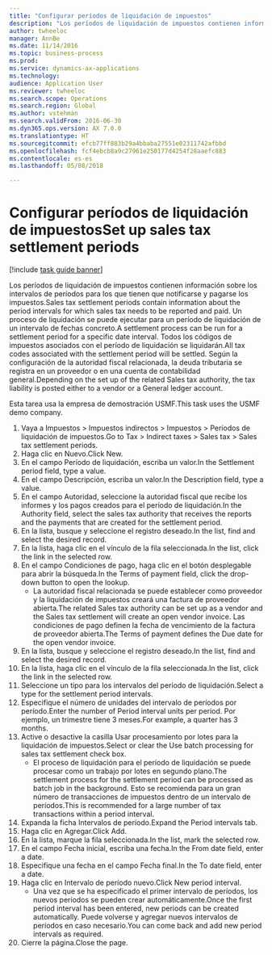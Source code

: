 ```yaml
--- 
title: "Configurar períodos de liquidación de impuestos"
description: "Los períodos de liquidación de impuestos contienen información sobre los intervalos de períodos para los que tienen que notificarse y pagarse los impuestos."
author: twheeloc
manager: AnnBe
ms.date: 11/14/2016
ms.topic: business-process
ms.prod: 
ms.service: dynamics-ax-applications
ms.technology: 
audience: Application User
ms.reviewer: twheeloc
ms.search.scope: Operations
ms.search.region: Global
ms.author: vstehman
ms.search.validFrom: 2016-06-30
ms.dyn365.ops.version: AX 7.0.0
ms.translationtype: HT
ms.sourcegitcommit: efcb77ff883b29a4bbaba27551e02311742afbbd
ms.openlocfilehash: fcf4ebcb8a9c27961e250177d4254f28aaefc883
ms.contentlocale: es-es
ms.lasthandoff: 05/08/2018

---
```

# <a name="set-up-sales-tax-settlement-periods"></a><span data-ttu-id="21f33-103">Configurar períodos de liquidación de impuestos</span><span class="sxs-lookup"><span data-stu-id="21f33-103">Set up sales tax settlement periods</span></span>

[!include [task guide banner](../../includes/task-guide-banner.md)]

<span data-ttu-id="21f33-104">Los períodos de liquidación de impuestos contienen información sobre los intervalos de períodos para los que tienen que notificarse y pagarse los impuestos.</span><span class="sxs-lookup"><span data-stu-id="21f33-104">Sales tax settlement periods contain information about the period intervals for which sales tax needs to be reported and paid.</span></span> <span data-ttu-id="21f33-105">Un proceso de liquidación se puede ejecutar para un período de liquidación de un intervalo de fechas concreto.</span><span class="sxs-lookup"><span data-stu-id="21f33-105">A settlement process can be run for a settlement period for a specific date interval.</span></span> <span data-ttu-id="21f33-106">Todos los códigos de impuestos asociados con el período de liquidación se liquidarán.</span><span class="sxs-lookup"><span data-stu-id="21f33-106">All tax codes associated with the settlement period will be settled.</span></span> <span data-ttu-id="21f33-107">Según la configuración de la autoridad fiscal relacionada, la deuda tributaria se registra en un proveedor o en una cuenta de contabilidad general.</span><span class="sxs-lookup"><span data-stu-id="21f33-107">Depending on the set up of the related Sales tax authority, the tax liability is posted either to a vendor or a General ledger account.</span></span>



<span data-ttu-id="21f33-108">Esta tarea usa la empresa de demostración USMF.</span><span class="sxs-lookup"><span data-stu-id="21f33-108">This task uses the USMF demo company.</span></span>



1. <span data-ttu-id="21f33-109">Vaya a Impuestos > Impuestos indirectos > Impuestos > Períodos de liquidación de impuestos.</span><span class="sxs-lookup"><span data-stu-id="21f33-109">Go to Tax > Indirect taxes > Sales tax > Sales tax settlement periods.</span></span>
2. <span data-ttu-id="21f33-110">Haga clic en Nuevo.</span><span class="sxs-lookup"><span data-stu-id="21f33-110">Click New.</span></span>
3. <span data-ttu-id="21f33-111">En el campo Período de liquidación, escriba un valor.</span><span class="sxs-lookup"><span data-stu-id="21f33-111">In the Settlement period field, type a value.</span></span>
4. <span data-ttu-id="21f33-112">En el campo Descripción, escriba un valor.</span><span class="sxs-lookup"><span data-stu-id="21f33-112">In the Description field, type a value.</span></span>
5. <span data-ttu-id="21f33-113">En el campo Autoridad, seleccione la autoridad fiscal que recibe los informes y los pagos creados para el período de liquidación.</span><span class="sxs-lookup"><span data-stu-id="21f33-113">In the Authority field, select the sales tax authority that receives the reports and the payments that are created for the settlement period.</span></span>
6. <span data-ttu-id="21f33-114">En la lista, busque y seleccione el registro deseado.</span><span class="sxs-lookup"><span data-stu-id="21f33-114">In the list, find and select the desired record.</span></span>
7. <span data-ttu-id="21f33-115">En la lista, haga clic en el vínculo de la fila seleccionada.</span><span class="sxs-lookup"><span data-stu-id="21f33-115">In the list, click the link in the selected row.</span></span>
8. <span data-ttu-id="21f33-116">En el campo Condiciones de pago, haga clic en el botón desplegable para abrir la búsqueda.</span><span class="sxs-lookup"><span data-stu-id="21f33-116">In the Terms of payment field, click the drop-down button to open the lookup.</span></span>
    * <span data-ttu-id="21f33-117">La autoridad fiscal relacionada se puede establecer como proveedor y la liquidación de impuestos creará una factura de proveedor abierta.</span><span class="sxs-lookup"><span data-stu-id="21f33-117">The related Sales tax authority can be set up as a vendor and the Sales tax settlement will create an open vendor invoice.</span></span> <span data-ttu-id="21f33-118">Las condiciones de pago definen la fecha de vencimiento de la factura de proveedor abierta.</span><span class="sxs-lookup"><span data-stu-id="21f33-118">The Terms of payment defines the Due date for the open vendor invoice.</span></span>  
9. <span data-ttu-id="21f33-119">En la lista, busque y seleccione el registro deseado.</span><span class="sxs-lookup"><span data-stu-id="21f33-119">In the list, find and select the desired record.</span></span>
10. <span data-ttu-id="21f33-120">En la lista, haga clic en el vínculo de la fila seleccionada.</span><span class="sxs-lookup"><span data-stu-id="21f33-120">In the list, click the link in the selected row.</span></span>
11. <span data-ttu-id="21f33-121">Seleccione un tipo para los intervalos del período de liquidación.</span><span class="sxs-lookup"><span data-stu-id="21f33-121">Select a type for the settlement period intervals.</span></span>
12. <span data-ttu-id="21f33-122">Especifique el número de unidades del intervalo de períodos por período.</span><span class="sxs-lookup"><span data-stu-id="21f33-122">Enter the number of Period interval units per period.</span></span> <span data-ttu-id="21f33-123">Por ejemplo, un trimestre tiene 3 meses.</span><span class="sxs-lookup"><span data-stu-id="21f33-123">For example, a quarter has 3 months.</span></span>
13. <span data-ttu-id="21f33-124">Active o desactive la casilla Usar procesamiento por lotes para la liquidación de impuestos.</span><span class="sxs-lookup"><span data-stu-id="21f33-124">Select or clear the Use batch processing for sales tax settlement check box.</span></span>
    * <span data-ttu-id="21f33-125">El proceso de liquidación para el período de liquidación se puede procesar como un trabajo por lotes en segundo plano.</span><span class="sxs-lookup"><span data-stu-id="21f33-125">The settlement process for the settlement period can be processed as batch job in the background.</span></span> <span data-ttu-id="21f33-126">Esto se recomienda para un gran número de transacciones de impuestos dentro de un intervalo de períodos.</span><span class="sxs-lookup"><span data-stu-id="21f33-126">This is recommended for a large number of tax transactions within a period interval.</span></span>  
14. <span data-ttu-id="21f33-127">Expanda la ficha Intervalos de período.</span><span class="sxs-lookup"><span data-stu-id="21f33-127">Expand the Period intervals tab.</span></span>
15. <span data-ttu-id="21f33-128">Haga clic en Agregar.</span><span class="sxs-lookup"><span data-stu-id="21f33-128">Click Add.</span></span>
16. <span data-ttu-id="21f33-129">En la lista, marque la fila seleccionada.</span><span class="sxs-lookup"><span data-stu-id="21f33-129">In the list, mark the selected row.</span></span>
17. <span data-ttu-id="21f33-130">En el campo Fecha inicial, escriba una fecha.</span><span class="sxs-lookup"><span data-stu-id="21f33-130">In the From date field, enter a date.</span></span>
18. <span data-ttu-id="21f33-131">Especifique una fecha en el campo Fecha final.</span><span class="sxs-lookup"><span data-stu-id="21f33-131">In the To date field, enter a date.</span></span>
19. <span data-ttu-id="21f33-132">Haga clic en Intervalo de período nuevo.</span><span class="sxs-lookup"><span data-stu-id="21f33-132">Click New period interval.</span></span>
    * <span data-ttu-id="21f33-133">Una vez que se ha especificado el primer intervalo de períodos, los nuevos períodos se pueden crear automáticamente.</span><span class="sxs-lookup"><span data-stu-id="21f33-133">Once the first period interval has been entered, new periods can be created automatically.</span></span> <span data-ttu-id="21f33-134">Puede volverse y agregar nuevos intervalos de períodos en caso necesario.</span><span class="sxs-lookup"><span data-stu-id="21f33-134">You can come back and add new period intervals as required.</span></span>  
20. <span data-ttu-id="21f33-135">Cierre la página.</span><span class="sxs-lookup"><span data-stu-id="21f33-135">Close the page.</span></span>


